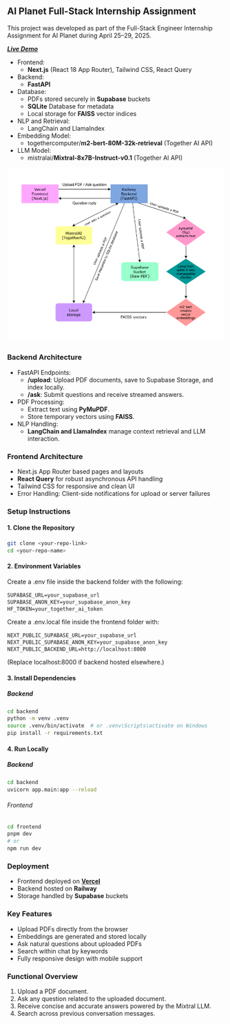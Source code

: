 ## AI Planet Full-Stack Internship Assignment

This project was developed as part of the Full-Stack Engineer Internship Assignment for AI Planet during April 25–29, 2025.

***[Live Demo](https://pd-fhelper.vercel.app/)***


- Frontend:
    - **Next.js** (React 18 App Router), Tailwind CSS, React Query
- Backend: 
    - **FastAPI**
- Database: 
    - PDFs stored securely in **Supabase** buckets
    - **SQLite** Database for metadata
    - Local storage for **FAISS** vector indices
- NLP and Retrieval: 
    - LangChain and LlamaIndex
- Embedding Model: 
    - togethercomputer/**m2-bert-80M-32k-retrieval** (Together AI API)
- LLM Model:
    - mistralai/**Mixtral-8x7B-Instruct-v0.1** (Together AI API)

<img src="./assets/PDFhelper%20flow.png" alt="Architecture Diagram" width="550"/>


### Backend Architecture
- FastAPI Endpoints:
    - **/upload**: Upload PDF documents, save to Supabase Storage, and index locally.
    - **/ask**: Submit questions and receive streamed answers.
- PDF Processing:
    - Extract text using **PyMuPDF**.
    - Store temporary vectors using **FAISS**.
- NLP Handling:
    - **LangChain and LlamaIndex** manage context retrieval and LLM interaction.


### Frontend Architecture
- Next.js App Router based pages and layouts
- **React Query** for robust asynchronous API handling
- Tailwind CSS for responsive and clean UI
- Error Handling: Client-side notifications for upload or server failures

### Setup Instructions

#### 1. Clone the Repository

```bash
git clone <your-repo-link>
cd <your-repo-name> 
```
#### 2. Environment Variables

Create a .env file inside the backend folder with the following:

```plaintext
SUPABASE_URL=your_supabase_url
SUPABASE_ANON_KEY=your_supabase_anon_key
HF_TOKEN=your_together_ai_token
```
Create a .env.local file inside the frontend folder with:
```plaintext
NEXT_PUBLIC_SUPABASE_URL=your_supabase_url
NEXT_PUBLIC_SUPABASE_ANON_KEY=your_supabase_anon_key
NEXT_PUBLIC_BACKEND_URL=http://localhost:8000
```
(Replace localhost:8000 if backend hosted elsewhere.)

#### 3. Install Dependencies
##### Backend
```bash
cd backend
python -m venv .venv
source .venv/bin/activate  # or .venv\Scripts\activate on Windows
pip install -r requirements.txt
```
#### 4. Run Locally
##### Backend
```bash
cd backend
uvicorn app.main:app --reload
```
###### Frontend
```bash
cd frontend
pnpm dev
# or
npm run dev
```
### Deployment
- Frontend deployed on **[Vercel](https://pd-fhelper.vercel.app/)**
- Backend hosted on **Railway**
- Storage handled by **Supabase** buckets


### Key Features
- Upload PDFs directly from the browser
- Embeddings are generated and stored locally
- Ask natural questions about uploaded PDFs
- Search within chat by keywords
- Fully responsive design with mobile support


### Functional Overview
1. Upload a PDF document.
2. Ask any question related to the uploaded document.
3. Receive concise and accurate answers powered by the Mixtral LLM.
4. Search across previous conversation messages.